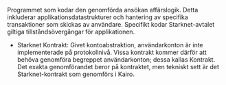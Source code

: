Programmet som kodar den genomförda ansökan affärslogik. Detta inkluderar applikationsdatastrukturer och hantering av specifika transaktioner som skickas av användare. Specifikt kodar Starknet-avtalet giltiga tillståndsövergångar för applikationen.

* Starknet Kontrakt: Givet kontoabstraktion, användarkonton är inte implementerade på protokollnivå. Vissa kontrakt kommer därför att behöva genomföra begreppet användarkonton; dessa kallas Kontrakt. Det exakta genomförandet beror på kontraktet, men tekniskt sett är det Starknet-kontrakt som genomförs i Kairo.